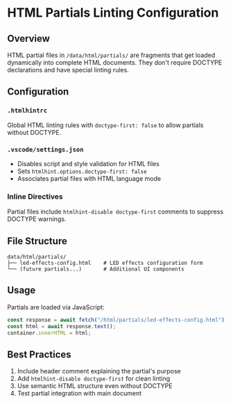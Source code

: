 # HTML Partials Linting Configuration

## Overview

HTML partial files in `/data/html/partials/` are fragments that get loaded
dynamically into complete HTML documents. They don't require DOCTYPE
declarations and have special linting rules.

## Configuration

### `.htmlhintrc`

Global HTML linting rules with `doctype-first: false` to allow partials without
DOCTYPE.

### `.vscode/settings.json`

- Disables script and style validation for HTML files
- Sets `htmlhint.options.doctype-first: false`
- Associates partial files with HTML language mode

### Inline Directives

Partial files include `htmlhint-disable doctype-first` comments to suppress
DOCTYPE warnings.

## File Structure

```
data/html/partials/
├── led-effects-config.html    # LED effects configuration form
└── (future partials...)       # Additional UI components
```

## Usage

Partials are loaded via JavaScript:

```javascript
const response = await fetch("/html/partials/led-effects-config.html");
const html = await response.text();
container.innerHTML = html;
```

## Best Practices

1. Include header comment explaining the partial's purpose
2. Add `htmlhint-disable doctype-first` for clean linting
3. Use semantic HTML structure even without DOCTYPE
4. Test partial integration with main document

